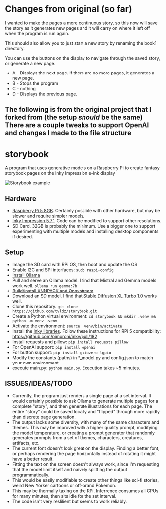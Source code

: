 # Changes from original (so far)
I wanted to make the pages a more continuous story, so this now will save the story as it generates new pages and it will carry on where it left off when the program is run 
again.

This should also allow you to just start a new story by renaming the book1 directory.

You can use the buttons on the display to navigate through the saved story, or generate a new page.
- A - Displays the next page. If there are no more pages, it generates a new page.
- B - Stops the program
- C - nothing
- D - Displays the previous page.

The following is from the original project that I forked from (the setup *should* be the same) There are a couple tweaks to support OpenAI and changes I made to the file structure
--
# storybook
A program that uses generative models on a Raspberry Pi to create fantasy storybook pages on the Inky Impression e-ink display

![Storybook example](https://github.com/tvldz/storybook/blob/main/examples/storybook.png?raw=true)

## Hardware
- [Raspberry Pi 5 8GB](https://www.raspberrypi.com/products/raspberry-pi-5/). Certainly possible with other hardware, but may be slower and require simpler models.
- [Inky Impression 5.7"](https://shop.pimoroni.com/products/inky-impression-5-7). Code can be modified to support other resolutions.
- SD Card. 32GB is probably the minimum. Use a bigger one to support experimenting with multiple models and installing desktop components if desired.

## Setup
- Image the SD card with RPi OS, then boot and update the OS
- Enable I2C and SPI interfaces: `sudo raspi-config`
- [Install Ollama](https://ollama.com/download/linux)
- Pull and serve an Ollama model. I find that Mistral and Gemma models work well. `ollama run gemma:7b`
- [Build/install XNNPACK and Onnxstream](https://github.com/vitoplantamura/OnnxStream?tab=readme-ov-file#how-to-build-the-stable-diffusion-example-on-linuxmacwindowstermux)
- Download an SD model. I find that [Stable Diffusion XL Turbo 1.0
](https://github.com/vitoplantamura/OnnxStream?tab=readme-ov-file#stable-diffusion-xl-turbo-10) works well.
- Clone this repository. `git clone https://github.com/tvldz/storybook.git`
- Create a Python virtual environment: `cd storybook && mkdir .venv && python -m venv .venv`
- Activate the environment: `source .venv/bin/activate`
- Install the [Inky libraries](https://github.com/pimoroni/inky). Follow these instructions for RPi 5 compatibility: https://github.com/pimoroni/inky/pull/182
- Install requests and pillow: `pip install requests pillow`
- For OpenAI support: `pip install openai`
- For button support: `pip install gpiozero lgpio`
- Modify the constants (paths) in *_model.py and config.json to match your own environment.
- execute main.py: `python main.py`. Execution takes ~5 minutes.

## ISSUES/IDEAS/TODO
- Currently, the program just renders a single page at a set interval. It would certainly possible to ask Ollama to generate multiple pages for a complete "story", and then generate illustrations for each page. The entire "story" could be saved locally and "flipped" through more rapidly than discrete page generation.
- The output lacks some diversity, with many of the same characters and themes. This may be improved with a higher quality prompt, modifying the model temperature, or creating a prompt generator that randomly generates prompts from a set of themes, characters, creatures, artifacts, etc.
- The current font doesn't look great on the display. Finding a better font, or perhaps rendering the page horizontally instead of rotating it might have a better result.
- Fitting the text on the screen doesn't always work, since I'm requesting that the model limit itself and naively splitting the output programmatically.
- This would be easily modifiable to create other things like sci-fi stories, weird New Yorker cartoons or off-brand Pokemon.
- This may be thermally taxing on the RPi. Inferrence consumes all CPUs for many minutes, then sits idle for the set interval.
- The code isn't very reslilient but seems to work reliably.

